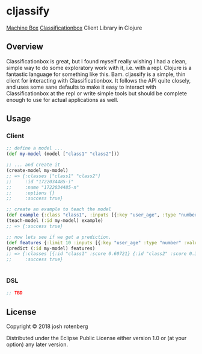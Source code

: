 # cljassify

[Machine Box][0] [Classificationbox][1] Client Library in Clojure

## Overview

Classificationbox is great, but I found myself really wishing I had a clean, simple way to do some exploratory
work with it, i.e. with a repl. Clojure is a fantastic language for something like this. Bam. cljassify is 
a simple, thin client for interacting with Classificationbox. It follows the API quite closely, and uses
some sane defaults to make it easy to interact with Classificationbox at the repl or write simple tools but 
should be complete enough to use for actual applications as well. 

## Usage

### Client
```clojure
;; define a model ...
(def my-model (model ["class1" "class2"]))

;; ... and create it
(create-model my-model)
;; => {:classes ["class1" "class2"]
;;     :id "1722034485-i"
;;     :name "1722034485-n"
;;     :options {}
;;     :success true}

;; create an example to teach the model
(def example {:class "class1", :inputs [{:key "user_age", :type "number", :value "32"}]})
(teach-model (:id my-model) example)
;; => {:success true}

;; now lets see if we get a prediction.
(def features {:limit 10 :inputs [{:key "user_age" :type "number" :value "32"}]})
(predict (:id my-model) features)
;; => {:classes [{:id "class1" :score 0.60721} {:id "class2" :score 0.39279}]
;;     :success true}
 
```

### DSL
```clojure
;; TBD
```

## License

Copyright © 2018 josh rotenberg

Distributed under the Eclipse Public License either version 1.0 or (at
your option) any later version.

[0]: https://machinebox.io/
[1]: https://machinebox.io/docs/classificationbox
[2]: https://machinebox.io/login?return_url=%2Faccount
